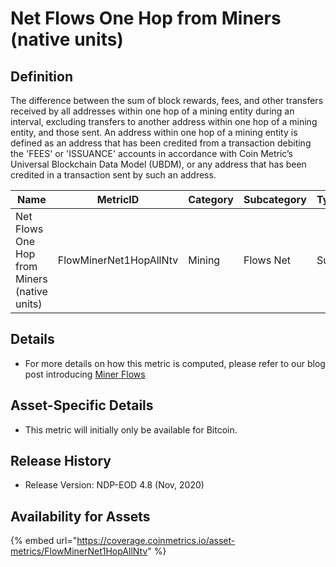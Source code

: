 # Net Flows One Hop from Miners (native units)

## Definition

The difference between the sum of block rewards, fees, and other transfers received by all addresses within one hop of a mining entity during an interval, excluding transfers to another address within one hop of a mining entity, and those sent. An address within one hop of a mining entity is defined as an address that has been credited from a transaction debiting the 'FEES' or 'ISSUANCE' accounts in accordance with Coin Metric’s Universal Blockchain Data Model (UBDM), or any address that has been credited in a transaction sent by such an address.

| Name                                         | MetricID               | Category | Subcategory | Type | Unit         | Interval |
| -------------------------------------------- | ---------------------- | -------- | ----------- | ---- | ------------ | -------- |
| Net Flows One Hop from Miners (native units) | FlowMinerNet1HopAllNtv | Mining   | Flows Net   | Sum  | Native units | 1 day    |

## Details

* For more details on how this metric is computed, please refer to our blog post introducing [Miner Flows](https://coinmetrics.substack.com/p/coin-metrics-state-of-the-network-3e2)

## Asset-Specific Details

* This metric will initially only be available for Bitcoin.

## Release History

* Release Version: NDP-EOD 4.8 (Nov, 2020)

## Availability for Assets

{% embed url="https://coverage.coinmetrics.io/asset-metrics/FlowMinerNet1HopAllNtv" %}
